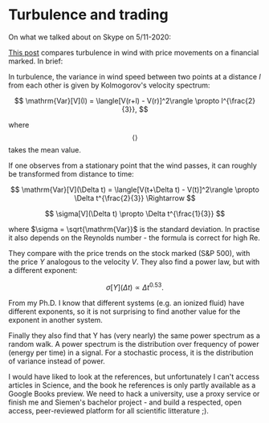 # Turbulence and trading

On what we talked about on Skype on 5/11-2020:

[This post](https://towardsdatascience.com/turbulence-and-financial-markets-e24775421835)
compares turbulence in wind with price movements on a financial marked. In brief:

In turbulence, the variance in wind speed between two points at a distance $l$ from each other is given by Kolmogorov's velocity spectrum:

$$ \mathrm{Var}[V](l) = \langle[V(r+l) - V(r)]^2\rangle \propto l^{\frac{2}{3}}, $$

where $$\langle \rangle$$ takes the mean value.

If one observes from a stationary point that the wind passes, it can roughly be transformed from distance to time:

$$
\mathrm{Var}[V](\Delta t) = \langle[V(t+\Delta t) - V(t)]^2\rangle \propto \Delta t^{\frac{2}{3}} \Rightarrow
$$

$$
\sigma[V](\Delta t) \propto \Delta t^{\frac{1}{3}}
$$

where $\sigma = \sqrt{\mathrm{Var}}$ is the standard deviation. In practise it also depends on the Reynolds number - the formula is correct for high Re.

They compare with the price trends on the stock marked (S&P 500), with the price $Y$ analogous to the velocity $V$. They also find a power law, but with a different exponent:

$$
\sigma[Y](\Delta t) \propto \Delta t^{0.53}.
$$

From my Ph.D. I know that different systems (e.g. an ionized fluid) have different exponents, so it is not surprising to find another value for the exponent in another system.

Finally they also find that Y has (very nearly) the same power spectrum as a random walk. A power spectrum is the distribution over frequency of power (energy per time) in a signal. For a stochastic process, it is the distribution of variance instead of power.

I would have liked to look at the references, but unfortunately I can't access articles in Science, and the book he references is only partly available as a Google Books preview. We need to hack a university, use a proxy service or finish me and Siemen's bachelor project - and build a respected, open access, peer-reviewed platform for all scientific litterature ;).

